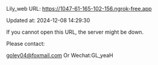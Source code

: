 Lily_web URL: https://1047-61-165-102-156.ngrok-free.app

Updated at: 2024-12-08 14:29:30

If you cannot open this URL, the server might be down.

Please contact: 

goley04@foxmail.com Or Wechat:GL_yeaH